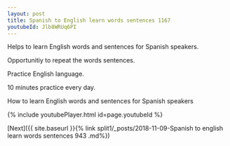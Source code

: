 ```yaml
---
layout: post
title: Spanish to English learn words sentences 1167 
youtubeId: Jlb8WRUq6PI
---
```

 
 
Helps to learn English words and sentences for Spanish speakers.

Opportunitiy to repeat the words sentences. 

Practice English language. 
 
10 minutes practice every day. 
 
How to learn English words and sentences for Spanish speakers 
 
{% include youtubePlayer.html id=page.youtubeId %}
 
 
[Next]({{ site.baseurl }}{% link  split1/_posts/2018-11-09-Spanish to english learn words sentences 943 .md%})
 
